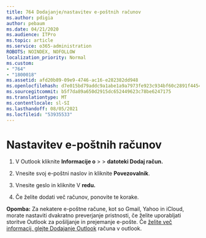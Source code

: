 ```yaml
---
title: 764 Dodajanje/nastavitev e-poštnih računov
ms.author: pdigia
author: pebaum
ms.date: 04/21/2020
ms.audience: ITPro
ms.topic: article
ms.service: o365-administration
ROBOTS: NOINDEX, NOFOLLOW
localization_priority: Normal
ms.custom:
- "764"
- "1800018"
ms.assetid: afd20b89-09e9-4746-ac16-e282382dd948
ms.openlocfilehash: d7e015bd79addc9a1abe1a9a7973fe923c934bf60c2891f4454c13622a2b8a9f
ms.sourcegitcommit: b5f7da89a650d2915dc652449623c78be6247175
ms.translationtype: MT
ms.contentlocale: sl-SI
ms.lasthandoff: 08/05/2021
ms.locfileid: "53935533"
---
```

# <a name="set-up-email-accounts"></a>Nastavitev e-poštnih računov

1. V Outlook kliknite **Informacije o**  >    >  **datoteki Dodaj račun.**

2. Vnesite svoj e-poštni naslov in kliknite **Povezovalnik**.

3. Vnesite geslo in kliknite V **redu.**

4. Če želite dodati več računov, ponovite te korake.

**Opomba:** Za nekatere e-poštne račune, kot so Gmail, Yahoo in iCloud, morate nastaviti dvakratno preverjanje pristnosti, če želite uporabljati storitve Outlook za pošiljanje in prejemanje e-pošte. Če [želite več informacij, glejte Dodajanje Outlook](https://support.office.com/article/6e27792a-9267-4aa4-8bb6-c84ef146101b.aspx) računa v outlook.
  